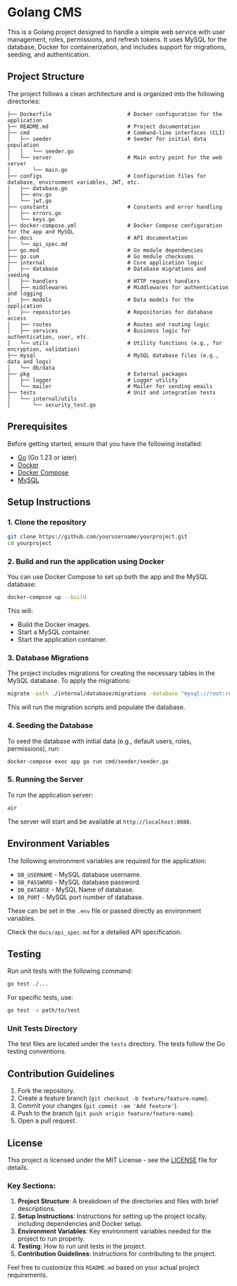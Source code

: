 # Golang CMS

This is a Golang project designed to handle a simple web service with user management, roles, permissions, and refresh tokens. It uses MySQL for the database, Docker for containerization, and includes support for migrations, seeding, and authentication.

## Project Structure

The project follows a clean architecture and is organized into the following directories:

```
├── Dockerfile                        # Docker configuration for the application
├── README.md                         # Project documentation
├── cmd                               # Command-line interfaces (CLI)
│   ├── seeder                        # Seeder for initial data population
│   │   └── seeder.go
│   └── server                        # Main entry point for the web server
│       └── main.go
├── configs                           # Configuration files for database, environment variables, JWT, etc.
│   ├── database.go
│   ├── env.go
│   └── jwt.go
├── constants                         # Constants and error handling
│   ├── errors.go
│   └── keys.go
├── docker-compose.yml                # Docker Compose configuration for the app and MySQL
├── docs                              # API documentation
│   └── api_spec.md
├── go.mod                            # Go module dependencies
├── go.sum                            # Go module checksums
├── internal                          # Core application logic
│   ├── database                      # Database migrations and seeding
│   ├── handlers                      # HTTP request handlers
│   ├── middlewares                   # Middlewares for authentication and logging
│   ├── models                        # Data models for the application
│   ├── repositories                  # Repositories for database access
│   ├── routes                        # Routes and routing logic
│   ├── services                      # Business logic for authentication, user, etc.
│   └── utils                         # Utility functions (e.g., for encryption, validation)
├── mysql                             # MySQL database files (e.g., data and logs)
│   └── db/data
├── pkg                               # External packages
│   ├── logger                        # Logger utility
│   └── mailer                        # Mailer for sending emails
├── tests                             # Unit and integration tests
│   └── internal/utils
│       └── security_test.go
```

## Prerequisites

Before getting started, ensure that you have the following installed:

- [Go](https://golang.org/dl/) (Go 1.23 or later)
- [Docker](https://www.docker.com/products/docker-desktop)
- [Docker Compose](https://docs.docker.com/compose/)
- [MySQL](https://www.mysql.com/)

## Setup Instructions

### 1. Clone the repository

```bash
git clone https://github.com/yourusername/yourproject.git
cd yourproject
```

### 2. Build and run the application using Docker

You can use Docker Compose to set up both the app and the MySQL database:

```bash
docker-compose up --build
```

This will:

- Build the Docker images.
- Start a MySQL container.
- Start the application container.

### 3. Database Migrations

The project includes migrations for creating the necessary tables in the MySQL database.
To apply the migrations:

```bash
migrate -path ./internal/database/migrations -database "mysql://root:root@tcp(127.0.0.1:3306)/golang_db_2" up
```

This will run the migration scripts and populate the database.

### 4. Seeding the Database

To seed the database with initial data (e.g., default users, roles, permissions), run:

```bash
docker-compose exec app go run cmd/seeder/seeder.go
```

### 5. Running the Server

To run the application server:

```bash
air
```

The server will start and be available at `http://localhost:8080`.

## Environment Variables

The following environment variables are required for the application:

- `DB_USERNAME` - MySQL database username.
- `DB_PASSWORD` - MySQL database password.
- `DB_DATABSE`  - MySQL Name of database.
- `DB_PORT`     - MySQL port number of database.

These can be set in the `.env` file or passed directly as environment variables.


Check the `docs/api_spec.md` for a detailed API specification.

## Testing

Run unit tests with the following command:

```bash
go test ./...
```

For specific tests, use:

```bash
go test -v path/to/test
```

### Unit Tests Directory

The test files are located under the `tests` directory. The tests follow the Go testing conventions.

## Contribution Guidelines

1. Fork the repository.
2. Create a feature branch (`git checkout -b feature/feature-name`).
3. Commit your changes (`git commit -am 'Add feature'`).
4. Push to the branch (`git push origin feature/feature-name`).
5. Open a pull request.

## License

This project is licensed under the MIT License - see the [LICENSE](LICENSE) file for details.

### Key Sections:
1. **Project Structure**: A breakdown of the directories and files with brief descriptions.
2. **Setup Instructions**: Instructions for setting up the project locally, including dependencies and Docker setup.
3. **Environment Variables**: Key environment variables needed for the project to run properly.
4. **Testing**: How to run unit tests in the project.
5. **Contribution Guidelines**: Instructions for contributing to the project.

Feel free to customize this `README.md` based on your actual project requirements.
